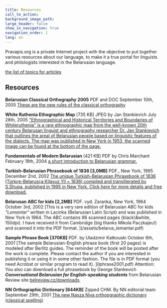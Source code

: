 ```yaml
---
title: Resources
call_to_action: 
background_image_path:
large_header: false
show_in_navigation: true
navigation_order: 1
lang: en
---
```


Pravapis.org is a private Internet project with the objective to put together various resources about our language, to make it a true portal for linguists and philologists interested in the Belarusian language.

[the list of topics for articles](/articles/sought_articles.html)

Resources
---------

**Belarusian Classical Orthography 2005** PDF and DOC September 10th, 2005 [These are the new rules of the classical orthography](/articles/pravapis2005)

**White Ruthenia Ethographic Map** \[735 KB\] JPEG by Jan Stankievich July 28th, 2005 ["Ethnographical and Historical Territories and Boundaries of Whiteruthenia" is a rare ethnographic map from the well-known 20th century Belarusan linguist and ethnography researcher Dr. Jan Stankievich that outlines the areal of Belarusian people based on linguistic features of the dialects. The map was published in New York in 1953, the scanned image can be found at the bottom of the page.](/articles/art_belarus_ethnographic_map1953)

**Fundamentals of Modern Belarusian** \[421 KB\] PDF by Chris Marchant February 18th, 2004 [a short introduction to Belarusian grammar.](/assets/fundamental_belarusian.pdf)

**Turkish-Belarusian Phrasebook of 1836 \[3,0MB\]** PDF., New York, 1995 December 2nd, 2002 [The unique Turkish-Belarusian Phrasebook of 1836 (Türkçe-Belarusça Kilavuz Yil = 1836) compiled and transliterated by S.Shupa, published in 1995 in New York. Click here for more details and free download.](/articles/d_turkish_belarusian)

**Belarusan ABC for kids \[2,2MB\]** PDF. vyd. Zaranka, New York, 1964 October 3rd, 2002 [This is a very rare edition of Belarusian ABC for kids _"Lemantar"_ written in Lacinka (Belarusian Latin Script) and was published in New York in 1964. The ABC contains 96 scanned pages (black\\&white, 150dpi). I have received it from Cambridge (big thanks Mikola Paczkajeu!) and scanned it into the PDF format. \](/assets/belarus_lemantar.pdf)

**Sample Phrase Book \[370KB\]** PDF. by Uladzimir Katkouski October 6th, 2001 [The sample Belarusian-English phrase book (first 20 pages) is modeled after Berlitz guides. The reminder of the book will be posted after the work is complete. Please contact the author if you are interested in publishing it or using it in some other fashion. The file is in PDF format (you need Acrobat or similar program to read it). \](lphrase2001.pdf) Attention: You also can download a full phrasebook by George Stankevich **_Conversational Belarusian for English-speaking students_** from Belarusian Review site [belreview.cz/downloads](http://www.belreview.cz/downloads.html).

**NN Orthographic Dictionary \[644KB\]** Zipped CHM. By NN editorial team September 29th, 2001 [The new Nasza Niva orthopgraphic dictionary (classical spelling)](/assets/slouniknn.zip)


